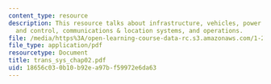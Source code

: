 ```yaml
---
content_type: resource
description: This resource talks about infrastructure, vehicles, power systems, fuel
  and control, communications & location systems, and operations.
file: /media/https%3A/open-learning-course-data-rc.s3.amazonaws.com/1-221j-transportation-systems-fall-2004/18656c030b10b92ea97bf59972e6da63_trans_sys_chap02.pdf
file_type: application/pdf
resourcetype: Document
title: trans_sys_chap02.pdf
uid: 18656c03-0b10-b92e-a97b-f59972e6da63
---
```

